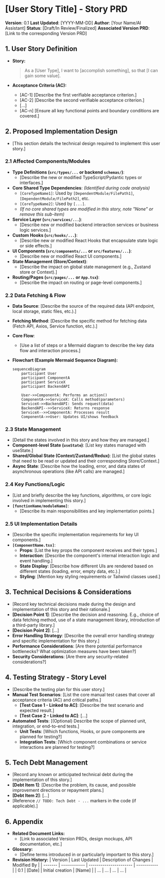 # [User Story Title] - Story PRD

**Version**: 0.1
**Last Updated**: [YYYY-MM-DD]
**Author**: [Your Name/AI Assistant]
**Status**: [Draft/In Review/Finalized]
**Associated Version PRD**: [Link to the corresponding Version PRD]

## 1. User Story Definition

*   **Story:**
    > As a [User Type], I want to [accomplish something], so that [I can gain some value].

*   **Acceptance Criteria (AC):**
    *   [AC-1] [Describe the first verifiable acceptance criterion.]
    *   [AC-2] [Describe the second verifiable acceptance criterion.]
    *   [...]
    *   [AC-n] [Ensure all key functional points and boundary conditions are covered.]

## 2. Proposed Implementation Design

*   [This section details the technical design required to implement this user story.]

### 2.1 Affected Components/Modules
*   **Type Definitions (`src/types/...` or backend `schemas/`)**: 
    *   [Describe the new or modified TypeScript/Pydantic types or interfaces.]
*   **Core Shared Type Dependencies**: _(Identified during code analysis)_
    *   `[CoreTypeName1]`: Used by `[DependentModule/FilePath1]`, `[DependentModule/FilePath2]`, etc.
    *   `[CoreTypeName2]`: Used by `[...]`.
    *   _(If no core shared types are modified in this story, note "None" or remove this sub-item)_ 
*   **Service Layer (`src/services/...`)**:
    *   [Describe new or modified backend interaction services or business logic services.]
*   **Custom Hooks (`src/hooks/...`)**:
    *   [Describe new or modified React Hooks that encapsulate state logic or side effects.]
*   **UI Components (`src/components/...` or `src/features/...`)**:
    *   [Describe new or modified React UI components.]
*   **State Management (Store/Context)**:
    *   [Describe the impact on global state management (e.g., Zustand store or Context).]
*   **Routing/Pages (`src/pages/...` or `App.tsx`)**:
    *   [Describe the impact on routing or page-level components.]

### 2.2 Data Fetching & Flow
*   **Data Source**: [Describe the source of the required data (API endpoint, local storage, static files, etc.).]
*   **Fetching Method**: [Describe the specific method for fetching data (Fetch API, Axios, Service function, etc.).]
*   **Core Flow**:
    *   [Use a list of steps or a Mermaid diagram to describe the key data flow and interaction process.]

*   **Flowchart (Example Mermaid Sequence Diagram):**
    ```mermaid
    sequenceDiagram
        participant User
        participant ComponentA
        participant ServiceX
        participant BackendAPI

        User->>ComponentA: Performs an action()
        ComponentA->>ServiceX: Calls method(parameters)
        ServiceX->>BackendAPI: Sends request(data)
        BackendAPI-->>ServiceX: Returns response
        ServiceX-->>ComponentA: Processes result
        ComponentA->>User: Updates UI/shows feedback
    ```

### 2.3 State Management
*   [Detail the states involved in this story and how they are managed.]
*   **Component-level State (`useState`)**: [List key states managed with useState.]
*   **Shared/Global State (Context/Zustand/Redux)**: [List the global states that need to be read or updated and their corresponding Store/Context.]
*   **Async State**: [Describe how the loading, error, and data states of asynchronous operations (like API calls) are managed.]

### 2.4 Key Functions/Logic
*   [List and briefly describe the key functions, algorithms, or core logic involved in implementing this story.]
*   **`[functionName/moduleName]`**:
    *   [Describe its main responsibilities and key implementation points.]

### 2.5 UI Implementation Details
*   [Describe the specific implementation requirements for key UI components.]
*   **`[ComponentName.tsx]`**:
    *   **Props**: [List the key props the component receives and their types.]
    *   **Interaction**: [Describe the component's internal interaction logic and event handling.]
    *   **State Display**: [Describe how different UIs are rendered based on different states (loading, error, empty data, etc.).]
    *   **Styling**: [Mention key styling requirements or Tailwind classes used.]

## 3. Technical Decisions & Considerations

*   [Record key technical decisions made during the design and implementation of this story and their rationale.]
*   **[Decision Point 1]**: [Describe the decision and reasoning. E.g., choice of data fetching method, use of a state management library, introduction of a third-party library.]
*   **[Decision Point 2]**: [...]
*   **Error Handling Strategy**: [Describe the overall error handling strategy and specific implementation for this story.]
*   **Performance Considerations**: [Are there potential performance bottlenecks? What optimization measures have been taken?]
*   **Security Considerations**: [Are there any security-related considerations?]

## 4. Testing Strategy - Story Level

*   [Describe the testing plan for this user story.]
*   **Manual Test Scenarios**: [List the core manual test cases that cover all acceptance criteria (AC) and critical paths.]
    *   **[Test Case 1 - Linked to AC]**: [Describe the test scenario and expected result.]
    *   **[Test Case 2 - Linked to AC]**: [...]
*   **Automated Tests**: [(Optional) Describe the scope of planned unit, integration, or end-to-end tests.]
    *   **Unit Tests**: [Which functions, Hooks, or pure components are planned for testing?]
    *   **Integration Tests**: [Which component combinations or service interactions are planned for testing?]

## 5. Tech Debt Management

*   [Record any known or anticipated technical debt during the implementation of this story.]
*   **[Debt Item 1]**: [Describe the problem, its cause, and possible improvement directions or repayment plans.]
*   **[Debt Item 2]**: [...]
*   [Reference `// TODO: Tech Debt - ...` markers in the code (if applicable).] 

## 6. Appendix

*   **Related Document Links:**
    *   [Link to associated Version PRDs, design mockups, API documentation, etc.]
*   **Glossary:**
    *   [Define terms introduced in or particularly important to this story.]
*   **Revision History:**
    | Version | Last Updated | Description of Changes | Modified By |
    | ------- | ------------ | ---------------------- | ----------- |
    | 0.1     | [Date]       | Initial creation       | [Name]      |
    | ...     | ...          | ...                    | ...         |
